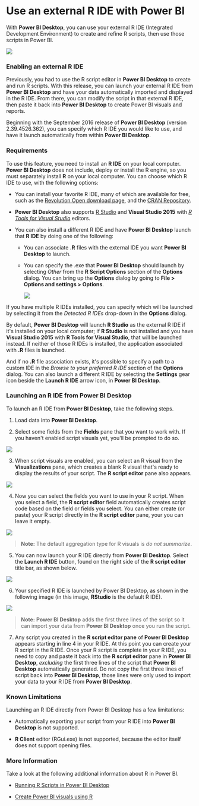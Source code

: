 <properties
   pageTitle="Use an external R IDE with Power BI"
   description="You can launch and use an external IDE with Power BI"
   services="powerbi"
   documentationCenter=""
   authors="davidiseminger"
   manager="erikre"
   backup=""
   editor=""
   tags=""
   qualityFocus="no"
   qualityDate=""/>

<tags
   ms.service="powerbi"
   ms.devlang="NA"
   ms.topic="article"
   ms.tgt_pltfrm="NA"
   ms.workload="powerbi"
   ms.date="09/06/2017"
   ms.author="davidi"/>

# Use an external R IDE with Power BI

With **Power BI Desktop**, you can use your external R IDE (Integrated Development Environment) to create and refine R scripts, then use those scripts in Power BI.

![](media/powerbi-desktop-r-ide/r-ide_1a.png)

### Enabling an external R IDE

Previously, you had to use the R script editor in **Power BI Desktop** to create and run R scripts. With this release, you can launch your external R IDE from **Power BI Desktop** and have your data automatically imported and displayed in the R IDE. From there, you can modify the script in that external R IDE, then paste it back into **Power BI Desktop** to create Power BI visuals and reports.

Beginning with the September 2016 release of **Power BI Desktop** (version 2.39.4526.362), you can specify which R IDE you would like to use, and have it launch automatically from within **Power BI Desktop**.

### Requirements

To use this feature, you need to install an **R IDE** on your local computer. **Power BI Desktop** does not include, deploy or install the R engine, so you must separately install **R** on your local computer. You can choose which R IDE to use, with the following options:

-   You can install your favorite R IDE, many of which are available for free, such as the [Revolution Open download page](https://mran.revolutionanalytics.com/download/), and the [CRAN Repository](https://cran.r-project.org/bin/windows/base/).

-   **Power BI Desktop** also supports [R Studio](https://www.rstudio.com/) and **Visual Studio 2015** with [*R Tools for Visual Studio*](https://beta.visualstudio.com/vs/rtvs/) editors.

-   You can also install a different R IDE and have **Power BI Desktop** launch that **R IDE** by doing one of the following:
    -   You can associate **.R** files with the external IDE you want **Power BI Desktop** to launch.
    -   You can specify the .exe that **Power BI Desktop** should launch by selecting *Other* from the **R Script Options** section of the **Options** dialog. You can bring up the **Options** dialog by going to **File > Options and settings > Options**.

        ![](media/powerbi-desktop-r-ide/r-ide_1b.png)

If you have multiple R IDEs installed, you can specify which will be launched by selecting it from the *Detected R IDEs* drop-down in the **Options** dialog.

By default, **Power BI Desktop** will launch **R Studio** as the external R IDE if it's installed on your local computer; if **R Studio** is not installed and you have **Visual Studio 2015** with **R Tools for Visual Studio**, that will be launched instead. If neither of those R IDEs is installed, the application associated with **.R** files is launched.

And if no **.R** file association exists, it's possible to specify a path to a custom IDE in the *Browse to your preferred R IDE* section of the **Options** dialog. You can also launch a different R IDE by selecting the **Settings** gear icon beside the **Launch R IDE** arrow icon, in **Power BI Desktop**.

### Launching an R IDE from Power BI Desktop

To launch an R IDE from **Power BI Desktop**, take the following steps.

1.   Load data into **Power BI Desktop**.

2.   Select some fields from the **Fields** pane that you want to work with. If you haven't enabled script visuals yet, you'll be prompted to do so.

   ![](media/powerbi-desktop-r-ide/r-ide_3.png)

3.   When script visuals are enabled, you can select an R visual from the **Visualizations** pane, which creates a blank R visual that's ready to display the results of your script. The **R script editor** pane also appears.

   ![](media/powerbi-desktop-r-ide/r-ide_4.png)

4.   Now you can select the fields you want to use in your R script. When you select a field, the **R script editor** field automatically creates script code based on the field or fields you select. You can either create (or paste) your R script directly in the **R script editor** pane, your you can leave it empty.

   ![](media/powerbi-desktop-r-ide/r-ide_5.png)

   > **Note:** The default aggregation type for R visuals is *do not summarize*.

5.   You can now launch your R IDE directly from **Power BI Desktop**. Select the **Launch R IDE** button, found on the right side of the **R script editor** title bar, as shown below.

   ![](media/powerbi-desktop-r-ide/r-ide_6.png)

6.   Your specified R IDE is launched by Power BI Desktop, as shown in the following image (in this image, **RStudio** is the default R IDE).

   ![](media/powerbi-desktop-r-ide/r-ide_7.png)

   > **Note:** **Power BI Desktop** adds the first three lines of the script so it can import your data from **Power BI Desktop** once you run the script.

7.   Any script you created in the **R script editor pane** of **Power BI Desktop** appears starting in line 4 in your R IDE. At this point you can create your R script in the R IDE. Once your R script is complete in your R IDE, you need to copy and paste it back into the **R script editor** pane in **Power BI Desktop**, *excluding* the first three lines of the script that **Power BI Desktop** automatically generated. Do not copy the first three lines of script back into **Power BI Desktop**, those lines were only used to import your data to your R IDE from **Power BI Desktop**.


### Known Limitations

Launching an R IDE directly from Power BI Desktop has a few limitations:

-  Automatically exporting your script from your R IDE into **Power BI Desktop** is not supported.

-  **R Client** editor (RGui.exe) is not supported, because the editor itself does not support opening files.

### More Information

Take a look at the following additional information about R in Power BI.

-   [Running R Scripts in Power BI Desktop](powerbi-desktop-r-scripts.md)

-   [Create Power BI visuals using R](powerbi-desktop-r-visuals.md)
